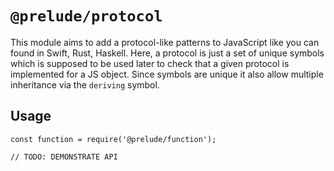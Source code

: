 # `@prelude/protocol`

This module aims to add a protocol-like patterns to JavaScript like you can found in Swift, Rust, Haskell. Here, a protocol is just a set of unique symbols which is supposed to be used later to check that a given protocol is implemented for a JS object. Since symbols are unique it also allow multiple inheritance via the `deriving` symbol.

## Usage

```
const function = require('@prelude/function');

// TODO: DEMONSTRATE API
```
